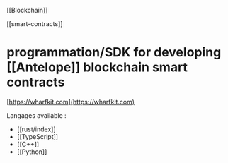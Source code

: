 [[Blockchain]]

 [[smart-contracts]]

# programmation/SDK for developing [[Antelope]] blockchain smart contracts

[https://wharfkit.com](https://wharfkit.com)

Langages available :

- [[rust/index]]
- [[TypeScript]]
- [[C++]]
- [[Python]]
